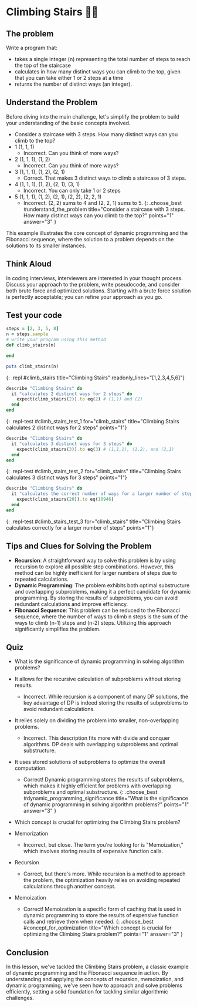 # Climbing Stairs 🧗‍♀️

## The problem
Write a program that:

- takes a single integer (n) representing the total number of steps to reach the top of the staircase
- calculates in how many distinct ways you can climb to the top, given that you can take either 1 or 2 steps at a time
- returns the number of distinct ways (an integer).

## Understand the Problem
Before diving into the main challenge, let's simplify the problem to build your understanding of the basic concepts involved.

- Consider a staircase with 3 steps. How many distinct ways can you climb to the top?
- 1 (1, 1, 1)
  - Incorrect. Can you think of more ways?
- 2 (1, 1, 1), (1, 2)
  - Incorrect. Can you think of more ways?
- 3 (1, 1, 1), (1, 2), (2, 1)
  - Correct. That makes 3 distinct ways to climb a staircase of 3 steps.
- 4 (1, 1, 1), (1, 2), (2, 1), (3, 1)
  - Incorrect. You can only take 1 or 2 steps
- 5 (1, 1, 1), (1, 2), (2, 1), (2, 2), (2, 2, 1) 
  - Incorrect. (2, 2) sums to 4 and (2, 2, 1) sums to 5.
{: .choose_best #understand_the_problem title="Consider a staircase with 3 steps. How many distinct ways can you climb to the top?" points="1" answer="3" }

This example illustrates the core concept of dynamic programming and the Fibonacci sequence, where the solution to a problem depends on the solutions to its smaller instances.

## Think Aloud
In coding interviews, interviewers are interested in your thought process. Discuss your approach to the problem, write pseudocode, and consider both brute force and optimized solutions. Starting with a brute force solution is perfectly acceptable; you can refine your approach as you go.

## Test your code

```ruby
steps = [2, 3, 5, 8]
n = steps.sample
# write your program using this method
def climb_stairs(n)

end

puts climb_stairs(n)
```
{: .repl #climb_stairs title="Climbing Stairs" readonly_lines="[1,2,3,4,5,6]"}

```ruby
describe "Climbing Stairs" do
  it "calculates 2 distinct ways for 2 steps" do
    expect(climb_stairs(2)).to eq(2) # (1,1) and (2)
  end
end
```
{: .repl-test #climb_stairs_test_1 for="climb_stairs" title="Climbing Stairs calculates 2 distinct ways for 2 steps" points="1"}

```ruby
describe "Climbing Stairs" do
  it "calculates 3 distinct ways for 3 steps" do
    expect(climb_stairs(3)).to eq(3) # (1,1,1), (1,2), and (2,1)
  end
end
```
{: .repl-test #climb_stairs_test_2 for="climb_stairs" title="Climbing Stairs calculates 3 distinct ways for 3 steps" points="1"}

```ruby
describe "Climbing Stairs" do
  it "calculates the correct number of ways for a larger number of steps, demonstrating the algorithm's efficiency" do
    expect(climb_stairs(20)).to eq(10946)
  end
end
```
{: .repl-test #climb_stairs_test_3 for="climb_stairs" title="Climbing Stairs calculates correctly for a larger number of steps" points="1"}

## Tips and Clues for Solving the Problem
- **Recursion**: A straightforward way to solve this problem is by using recursion to explore all possible step combinations. However, this method can be highly inefficient for larger numbers of steps due to repeated calculations.
- **Dynamic Programming**: The problem exhibits both optimal substructure and overlapping subproblems, making it a perfect candidate for dynamic programming. By storing the results of subproblems, you can avoid redundant calculations and improve efficiency.
- **Fibonacci Sequence**: This problem can be reduced to the Fibonacci sequence, where the number of ways to climb n steps is the sum of the ways to climb (n-1) steps and (n-2) steps. Utilizing this approach significantly simplifies the problem.

## Quiz

- What is the significance of dynamic programming in solving algorithm problems?
- It allows for the recursive calculation of subproblems without storing results.
  - Incorrect. While recursion is a component of many DP solutions, the key advantage of DP is indeed storing the results of subproblems to avoid redundant calculations.
- It relies solely on dividing the problem into smaller, non-overlapping problems.
  - Incorrect. This description fits more with divide and conquer algorithms. DP deals with overlapping subproblems and optimal substructure.
- It uses stored solutions of subproblems to optimize the overall computation.
  - Correct! Dynamic programming stores the results of subproblems, which makes it highly efficient for problems with overlapping subproblems and optimal substructure.
{: .choose_best #dynamic_programming_significance title="What is the significance of dynamic programming in solving algorithm problems?" points="1" answer="3" }

- Which concept is crucial for optimizing the Climbing Stairs problem?
- Memorization
  - Incorrect, but close. The term you're looking for is "Memoization," which involves storing results of expensive function calls.
- Recursion
  - Correct, but there's more. While recursion is a method to approach the problem, the optimization heavily relies on avoiding repeated calculations through another concept.
- Memoization
  - Correct! Memoization is a specific form of caching that is used in dynamic programming to store the results of expensive function calls and retrieve them when needed.
{: .choose_best #concept_for_optimization title="Which concept is crucial for optimizing the Climbing Stairs problem?" points="1" answer="3" }

## Conclusion
In this lesson, we've tackled the Climbing Stairs problem, a classic example of dynamic programming and the Fibonacci sequence in action. By understanding and applying the concepts of recursion, memoization, and dynamic programming, we've seen how to approach and solve problems efficiently, setting a solid foundation for tackling similar algorithmic challenges.
